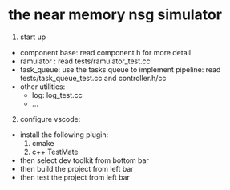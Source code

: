 # the near memory nsg simulator
1. start up
- component base: read component.h for more detail
- ramulator : read tests/ramulator_test.cc
- task_queue: use the tasks queue to implement pipeline: read tests/task_queue_test.cc and controller.h/cc
- other utilities:
    - log: log_test.cc
    - ...
2. configure vscode:
- install the following plugin:
    1. cmake
    2. c++ TestMate
- then select dev toolkit from bottom bar
-  then build the project from left bar
-  then test the project from left bar